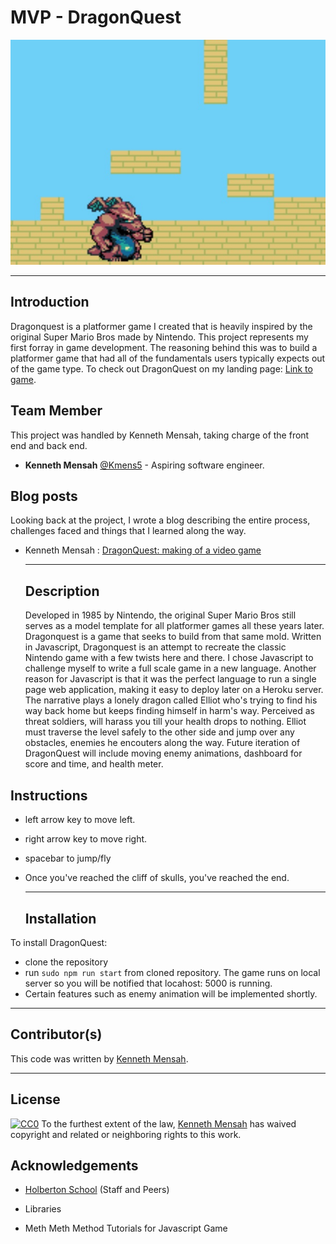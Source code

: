 # MVP - DragonQuest
   
   ![Image description](https://github.com/Ken-Mens/platformer/blob/master/Dragonquest.jpg)
   ___

   ## Introduction
  Dragonquest is a platformer game I created that is heavily inspired by the original Super Mario Bros made by Nintendo. This project represents my first forray in game development. The reasoning behind this was to build a platformer game that had all of the fundamentals users typically expects out of the game type. To check out DragonQuest on my landing page:  [Link to game](https://dragonyquest.herokuapp.com/).

  ## Team Member
This project was handled by Kenneth Mensah, taking charge of the front end and back end.

* **Kenneth Mensah** [@Kmens5](https://twitter.com/Kmens5) - Aspiring software engineer.

## Blog posts
Looking back at the project, I wrote a blog describing the entire process, challenges faced and things that I learned along the way.
* Kenneth Mensah : [DragonQuest: making of a video game](https://medium.com/@kenneth.mensah/my-experience-making-a-video-game-47daaaf4edb7)
   ____

   ## Description
   Developed in 1985 by Nintendo, the original Super Mario Bros still serves as a model template for all platformer games all these years later. Dragonquest is a game that seeks to build from that same mold. Written in Javascript, Dragonquest is an attempt to recreate the classic Nintendo game with a few twists here and there. I chose Javascript to challenge myself to write a full scale game in a new language. Another reason for Javascript is that it was the perfect language to run a single page web application, making it easy to deploy later on a Heroku server. The narrative plays a lonely dragon called Elliot who's trying to find his way back home but keeps finding himself in harm's way. Perceived as threat soldiers, will harass you till your health drops to nothing. Elliot must traverse the level safely to the other side and jump over any obstacles, enemies he encouters along the way. Future iteration of DragonQuest will include moving enemy animations, dashboard for score and time, and health meter.

## Instructions
- left arrow key to move left.
- right arrow key to move right.
- spacebar to jump/fly
- Once you've reached the cliff of skulls, you've reached the end.
  ____

  ## Installation
 To install DragonQuest:
 - clone the repository
 - run ```sudo npm run start``` from cloned repository. The game runs on local server so you will be notified that locahost: 5000 is running.
 - Certain features such as enemy animation will be implemented shortly.
 ___

 ## Contributor(s)
 This code was written by [Kenneth Mensah](https://github.com/Ken-Mens). 
  ___

## License

[![CC0](https://licensebuttons.net/p/zero/1.0/88x31.png)](https://creativecommons.org/publicdomain/zero/1.0/)
To the furthest extent of the law, [Kenneth Mensah](https://dragonyquest.herokuapp.com/) has waived copyright and related or neighboring rights to this work.

## Acknowledgements

* [Holberton School](https://www.holbertonschool.com/) (Staff and Peers)

* Libraries

* Meth Meth Method Tutorials for Javascript Game
